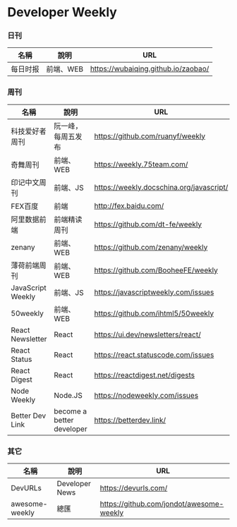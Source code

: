 # Developer Weekly

### 日刊
|名稱|說明|URL|
|--|--|--|
|每日时报|前端、WEB|https://wubaiqing.github.io/zaobao/|

### 周刊
|名稱|說明|URL|
|--|--|--|
|科技爱好者周刊|阮一峰，每周五发布|https://github.com/ruanyf/weekly|
|奇舞周刊|前端、WEB|https://weekly.75team.com/|
|印记中文周刊|前端、JS|https://weekly.docschina.org/javascript/|
|FEX百度|前端|http://fex.baidu.com/|
|阿里数据前端|前端精读周刊|https://github.com/dt-fe/weekly|
|zenany|前端、WEB|https://github.com/zenany/weekly|
|薄荷前端周刊|前端、WEB|https://github.com/BooheeFE/weekly|
|JavaScript Weekly|前端、JS|https://javascriptweekly.com/issues|
|50weekly|前端、WEB|https://github.com/ihtml5/50weekly|
|React Newsletter|React|https://ui.dev/newsletters/react/|
|React Status|React|https://react.statuscode.com/issues|
|React Digest|React|https://reactdigest.net/digests|
|Node Weekly|Node.JS|https://nodeweekly.com/issues|
|Better Dev Link|become a better developer|https://betterdev.link/|

### 其它
|名稱|說明|URL|
|--|--|--|
|DevURLs|Developer News|https://devurls.com/|
|awesome-weekly|總匯|https://github.com/jondot/awesome-weekly|

